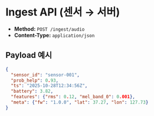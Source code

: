 # Ingest API (센서 → 서버)

- **Method:** `POST /ingest/audio`
- **Content-Type:** `application/json`

## Payload 예시
```json
{
  "sensor_id": "sensor-001",
  "prob_help": 0.93,
  "ts": "2025-10-28T12:34:56Z",
  "battery": 3.82,
  "features": {"rms": 0.12, "mel_band_0": 0.001},
  "meta": {"fw": "1.0.0", "lat": 37.27, "lon": 127.73}
}
